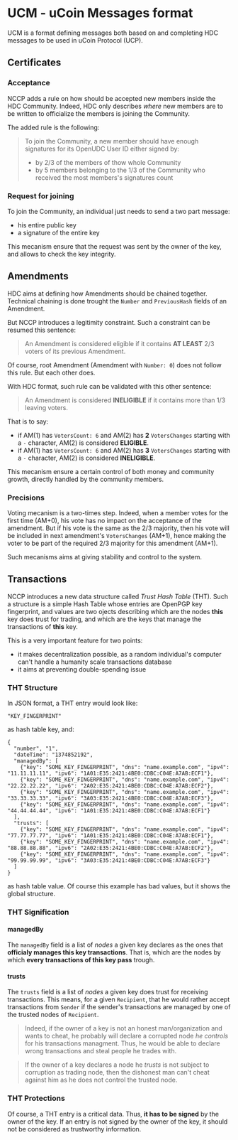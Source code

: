 # UCM - uCoin Messages format

UCM is a format defining messages both based on and completing HDC messages to be used in uCoin Protocol (UCP).

## Certificates

### Acceptance

NCCP adds a rule on how should be accepted new members inside the HDC Community. Indeed, HDC only describes *where* new members are to be written to officialize the members is joining the Community.

The added rule is the following:

> To join the Community, a new member should have enough signatures for its OpenUDC User ID either signed by:
> * by 2/3 of the members of thow whole Community
> * by 5 members belonging to the 1/3 of the Community who received the most members's signatures count

### Request for joining

To join the Community, an individual just needs to send a two part message:

* his entire public key
* a signature of the entire key

This mecanism ensure that the request was sent by the owner of the key, and allows to check the key integrity.

## Amendments

HDC aims at defining how Amendments should be chained together. Technical chaining is done trought the `Number` and `PreviousHash` fields of an Amendment.

But NCCP introduces a legitimity constraint. Such a constraint can be resumed this sentence:

> An Amendment is considered eligible if it contains **AT LEAST** 2/3 voters of its previous Amendment.

Of course, root Amendment (Amendment with `Number: 0`) does not follow this rule. But each other does.

With HDC format, such rule can be validated with this other sentence:

> An Amendment is considered **INELIGIBLE** if it contains more than 1/3 leaving voters.

That is to say:

* if AM(1) has `VotersCount: 6` and AM(2) has **2** `VotersChanges` starting with a `-` character, AM(2) is considered **ELIGIBLE**.
* if AM(1) has `VotersCount: 6` and AM(2) has **3** `VotersChanges` starting with a `-` character, AM(2) is considered **INELIGIBLE**.

This mecanism ensure a certain control of both money and community growth, directly handled by the community members.

### Precisions

Voting mecanism is a two-times step. Indeed, when a member votes for the first time (AM+0), his vote has no impact on the acceptance of the amendment. But if his vote is the same as the 2/3 majority, then his vote will be included in next amendment's `VotersChanges` (AM+1), hence making the voter to be part of the required 2/3 majority for this amendment (AM+1).

Such mecanisms aims at giving stability and control to the system.

## Transactions

NCCP introduces a new data structure called *Trust Hash Table* (THT). Such a structure is a simple Hash Table whose entries are OpenPGP key fingerprint, and values are two ojects describing which are the nodes **this** key does trust for trading, and which are the keys that manage the transactions of **this** key.

This is a very important feature for two points:

* it makes decentralization possible, as a random individual's computer can't handle a humanity scale transactions database
* it aims at preventing double-spending issue

### THT Structure

In JSON format, a THT entry would look like:

    "KEY_FINGERPRINT"

as hash table key, and:

    {
      "number", "1",
      "dateTime": "1374852192",
      "managedBy": [
        {"key": "SOME_KEY_FINGERPRINT", "dns": "name.example.com", "ipv4": "11.11.11.11", "ipv6": "1A01:E35:2421:4BE0:CDBC:C04E:A7AB:ECF1"},
        {"key": "SOME_KEY_FINGERPRINT", "dns": "name.example.com", "ipv4": "22.22.22.22", "ipv6": "2A02:E35:2421:4BE0:CDBC:C04E:A7AB:ECF2"},
        {"key": "SOME_KEY_FINGERPRINT", "dns": "name.example.com", "ipv4": "33.33.33.33", "ipv6": "3A03:E35:2421:4BE0:CDBC:C04E:A7AB:ECF3"},
        {"key": "SOME_KEY_FINGERPRINT", "dns": "name.example.com", "ipv4": "44.44.44.44", "ipv6": "1A01:E35:2421:4BE0:CDBC:C04E:A7AB:ECF1"}
      ],
      "trusts": [
        {"key": "SOME_KEY_FINGERPRINT", "dns": "name.example.com", "ipv4": "77.77.77.77", "ipv6": "1A01:E35:2421:4BE0:CDBC:C04E:A7AB:ECF1"},
        {"key": "SOME_KEY_FINGERPRINT", "dns": "name.example.com", "ipv4": "88.88.88.88", "ipv6": "2A02:E35:2421:4BE0:CDBC:C04E:A7AB:ECF2"},
        {"key": "SOME_KEY_FINGERPRINT", "dns": "name.example.com", "ipv4": "99.99.99.99", "ipv6": "3A03:E35:2421:4BE0:CDBC:C04E:A7AB:ECF3"}
      ]
    }

as hash table value. Of course this example has bad values, but it shows the global structure.

### THT Signification

#### managedBy

The `managedBy` field is a list of *nodes* a given key declares as the ones that **officialy manages this key transactions**. That is, which are the nodes by which **every transactions of this key pass** trough.

#### trusts

The `trusts` field is a list of *nodes* a given key does trust for receiving transactions. This means, for a given `Recipient`, that he would rather accept transactions from `Sender` if the sender's transactions are managed by one of the trusted nodes of `Recipient`.

> Indeed, if the owner of a key is not an honest man/organization and wants to cheat, he probably will declare a corrupted node *he controls* for his transactions managment. Thus, he would be able to declare wrong transactions and steal people he trades with.

> If the owner of a key declares a node he *trusts* is not subject to corruption as trading node, then the dishonest man can't cheat against him as he does not control the trusted node.

### THT Protections

Of course, a THT entry is a critical data. Thus, **it has to be signed** by the owner of the key. If an entry is not signed by the owner of the key, it should not be considered as trustworthy information.
